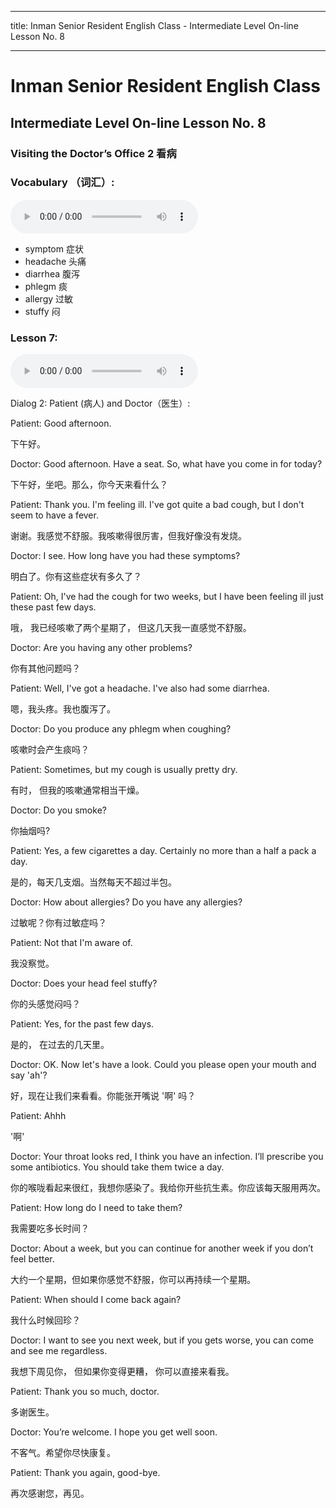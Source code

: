 
---
title: Inman Senior Resident English Class - Intermediate Level On-line Lesson No. 8

---
# Inman Senior Resident English Class
## Intermediate Level On-line Lesson No. 8
### Visiting the Doctor’s Office 2  看病

### Vocabulary （词汇）:

<audio controls>
  <source src="/vocab7.mp3" type="audio/mpeg">
  Your browser does not support the audio element.
</audio>

- symptom  症状
- headache  头痛
- diarrhea  腹泻
- phlegm  痰
- allergy  过敏
- stuffy  闷

 
### Lesson 7:
 
 <audio controls>
  <source src="/lesson7.mp3" type="audio/mpeg">
  Your browser does not support the audio element.
</audio>

Dialog 2: Patient (病人) and Doctor（医生）:
 
Patient: Good afternoon. 

下午好。

Doctor: Good afternoon. Have a seat. So, what have you come in for today?

下午好，坐吧。那么，你今天来看什么？

Patient: Thank you. I'm feeling ill. I've got quite a bad cough, but I don't seem to have a fever.

谢谢。我感觉不舒服。我咳嗽得很厉害，但我好像没有发烧。

Doctor: I see. How long have you had these symptoms?

明白了。你有这些症状有多久了？

Patient: Oh, I've had the cough for two weeks, but I have been feeling ill just these past few days.

哦， 我已经咳嗽了两个星期了， 但这几天我一直感觉不舒服。

Doctor: Are you having any other problems? 

你有其他问题吗？

Patient: Well, I've got a headache. I've also had some diarrhea. 

嗯，我头疼。我也腹泻了。

Doctor: Do you produce any phlegm when coughing? 

咳嗽时会产生痰吗？

Patient: Sometimes, but my cough is usually pretty dry. 

有时， 但我的咳嗽通常相当干燥。

Doctor: Do you smoke? 

你抽烟吗?

Patient: Yes, a few cigarettes a day. Certainly no more than a half a pack a day.

是的，每天几支烟。当然每天不超过半包。

Doctor: How about allergies? Do you have any allergies?

过敏呢？你有过敏症吗？

Patient: Not that I'm aware of. 

我没察觉。

Doctor: Does your head feel stuffy? 

你的头感觉闷吗？

Patient: Yes, for the past few days. 

是的， 在过去的几天里。

Doctor: OK. Now let's have a look. Could you please open your mouth and say 'ah'? 

好，现在让我们来看看。你能张开嘴说 '啊' 吗？

Patient: Ahhh 

'啊'

Doctor: Your throat looks red, I think you have an infection. I’ll prescribe you some antibiotics. You should take them twice a day. 

你的喉咙看起来很红，我想你感染了。我给你开些抗生素。你应该每天服用两次。

Patient: How long do I need to take them? 

我需要吃多长时间？

Doctor: About a week, but you can continue for another week if you don’t feel better. 

大约一个星期，但如果你感觉不舒服，你可以再持续一个星期。

Patient: When should I come back again? 

我什么时候回珍？

Doctor: I want to see you next week, but if you gets worse, you can come and see me regardless. 

我想下周见你， 但如果你变得更糟， 你可以直接来看我。

Patient: Thank you so much, doctor. 

多谢医生。

Doctor: You’re welcome. I hope you get well soon. 

不客气。希望你尽快康复。

Patient: Thank you again, good-bye. 

再次感谢您，再见。
